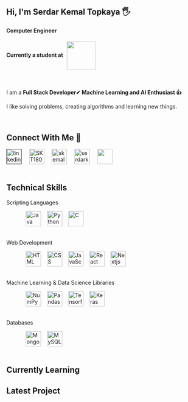 <h2>Hi, I'm Serdar Kemal Topkaya 🖐</h2>
<h4>Computer Engineer</h3>
<h4>Currently a student at &nbsp;&nbsp;<a href="https://www.tedu.edu.tr/en" target="_blank"><img align="center" 
                                                                                     src="https://github.com/user-attachments/assets/db7d023a-d312-4490-b115-21f0b0ec9e76"
                                                                                     width= "75px"/></a></h3>
<br>


<p>I am a <b>Full Stack Developer✔ Machine Learning and AI Enthusiast 👍</b></p>
<p>I like solving problems, creating algorithms and learning new things.</p>
<br>


<h2>Connect With Me 🤝</h2>

<div align="left">

<a href="" target="_blank">
<img src="https://github.com/user-attachments/assets/80f55211-e7f6-4cb8-8370-bf05f38281a5" width=40px alt="linkedin"/></a>
&nbsp;&nbsp;&nbsp;
<a href="https://github.com/SKT1803" target="_blank">
<img src="https://github.com/user-attachments/assets/a40c8f7b-c976-4b17-94c2-49d5ffa80780" width=40px alt="SKT1803"/></a>
&nbsp;&nbsp;&nbsp;
<a href="mailto:skemalt@outlook.com" target="_blank">
<img src="https://github.com/user-attachments/assets/c1c2b734-a488-42a0-bf14-8981da13cfa3" width=40px alt="skemalt@outlook.com" /></a>
&nbsp;&nbsp;&nbsp;
<a href="mailto:serdarkemal123456@gmail.com" target="_blank">
<img src="https://github.com/user-attachments/assets/47a1d007-4e41-4d08-b28e-bad72cb6b32f" width=40px alt="serdarkemal123456@gmail.com"/></a>
&nbsp;&nbsp;&nbsp;
<a href="https://www.instagram.com/" target="_blank">
<img src="https://github.com/user-attachments/assets/93819371-5e5d-4781-8fe6-13c83fcf8a58" width=40px alt=""/></a>

</div>
<br/>

<h2>Technical Skills</h2>

<div align="left">
    <p>Scripting Languages</p>&nbsp;&nbsp;&nbsp;&nbsp;&nbsp;&nbsp;&nbsp;&nbsp;&nbsp;&nbsp;&nbsp;&nbsp;
        <img src="https://github.com/user-attachments/assets/daded5bd-e733-4122-a533-12a326fb779c" alt="Java" width=40px/>&nbsp;&nbsp;&nbsp;
        <img src="https://github.com/user-attachments/assets/c112e64d-d189-4b5b-8f3a-49a5b4a2bc2b" alt="Python" width=40px>&nbsp;&nbsp;&nbsp;
        <img src="https://github.com/user-attachments/assets/a630340a-8e76-4d64-a7d0-8a19b0b8b014" alt="C" width=40px>&nbsp;&nbsp;&nbsp;
</div><br>

<div align="left">
    <p>Web Development</p>&nbsp;&nbsp;&nbsp;&nbsp;&nbsp;&nbsp;&nbsp;&nbsp;&nbsp;&nbsp;&nbsp;&nbsp;
    <img src="https://github.com/user-attachments/assets/309dd3ca-417e-4e1d-babb-c979954a27b4" alt="HTML" width=40px/>&nbsp;&nbsp;&nbsp;
    <img src="https://github.com/user-attachments/assets/1ced2f2a-488f-4d2f-8036-2bca576c5d17" alt="CSS" width=40px/>&nbsp;&nbsp;&nbsp;
    <img src="https://github.com/user-attachments/assets/43d3eeae-c10c-4dd6-8085-b64c1b612aa4" alt="JavaScript" width=40px/>&nbsp;&nbsp;&nbsp;
    <img src="https://github.com/user-attachments/assets/b8e7de3d-8dd1-40b4-b6a6-e7a95f91db31" alt="React" width=40px/>&nbsp;&nbsp;&nbsp;
    <img src="https://github.com/user-attachments/assets/010e07fc-1e84-4056-bff7-6c4106c070fa" alt="Nextjs" width=40px/>&nbsp;&nbsp;&nbsp;
</div><br>

<div align="left">
    <p>Machine Learning & Data Science Libraries</p>&nbsp;&nbsp;&nbsp;&nbsp;&nbsp;&nbsp;&nbsp;&nbsp;&nbsp;&nbsp;&nbsp;&nbsp;
    <img src="https://github.com/user-attachments/assets/d9de115b-6b79-456d-a556-c196ae9e535e" alt="NumPy" width=40px/>&nbsp;&nbsp;&nbsp;
    <img src="https://github.com/user-attachments/assets/49aace7e-9ac2-4588-aca9-1e9324d5138e" alt="Pandas" width=40px/>&nbsp;&nbsp;&nbsp;
    <img src="https://github.com/user-attachments/assets/8253b170-9dfb-4e5c-ae3d-a6ad0c9673a4" alt="Tensorflow" width=40px/>&nbsp;&nbsp;&nbsp;
    <img src="https://github.com/user-attachments/assets/b6165283-c841-4324-a6ed-93466f5617ff" alt="Keras" width=40px/>&nbsp;&nbsp;&nbsp;
</div><br>

<div align="left">
    <p>Databases</p>&nbsp;&nbsp;&nbsp;&nbsp;&nbsp;&nbsp;&nbsp;&nbsp;&nbsp;&nbsp;&nbsp;&nbsp;
    <img src="https://github.com/user-attachments/assets/f6ee6460-0a42-400f-bfb8-88c9524d2fea" alt="MongoDB" width=40px/>&nbsp;&nbsp;&nbsp;
    <img src="https://github.com/user-attachments/assets/cd497009-16c8-4fb8-86f1-07b3aa78561c" alt="MySQL" width=40px/>&nbsp;&nbsp;&nbsp;
</div><br>

<h2>Currently Learning </h2>









<h2>Latest Project</h2>

